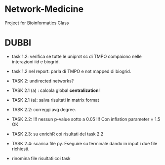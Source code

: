 # Network-Medicine
Project for Bioinformatics Class


# DUBBI

* task 1.2: verifica se tutte le uniprot sc di TMPO compaiono nelle interazioni iid e biogrid.

* task 1.2 nel report: parla di TMPO e not mapped di biogrid.

* TASK 2: undirected networks?

* TASK 2.1 (a) : calcola global <b>centralization</b>!

* TASK 2.1 (a): salva risultati in matrix format

* TASK 2.2: correggi avg degree.

* TASK 2.2: !!! nessun p-value sotto a 0.05 !!! Con inflation parameter = 1.5 OK

* TASK 2.3: su enrichR coi risultati del task 2.2

* TASK 2.4: scarica file py. Eseguire su terminale dando in input i due file richiesti.


* rinomina file risultati coi task
